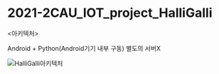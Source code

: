 # 2021-2CAU_IOT_project_HalliGalli

<아키텍처>

Android + Python(Android기기 내부 구동) 별도의 서버X


![HalliGalli아키텍처](https://user-images.githubusercontent.com/75043852/145720601-6f381dd9-6cbe-4fd8-b43c-bc459bffe0ed.png)

